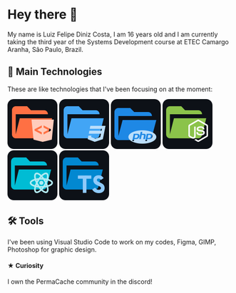 ﻿# Hey there 👋
 
My name is Luiz Felipe Diniz Costa, I am 16 years old and I am currently taking the third year of the Systems Development course at ETEC Camargo Aranha, São Paulo, Brazil.

## 🎯 Main Technologies

These are like technologies that I've been focusing on at the moment:

![HTML](./images/html.svg)
![CSS](./images/css.svg)
![PHP](./images/php.svg)
![NODE](./images/node.svg)
![REACT](./images/react.svg)
![TYPESCRIPT](./images/ts.svg)

## 🛠️ Tools

I've been using Visual Studio Code to work on my codes, Figma, GIMP, Photoshop for graphic design. 

#### ★ Curiosity

I own the PermaCache community in the discord!
